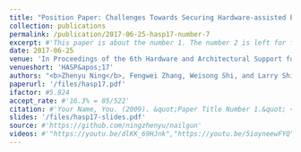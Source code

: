 ```yaml
---
title: "Position Paper: Challenges Towards Securing Hardware-assisted Execution Environments"
collection: publications
permalink: /publication/2017-06-25-hasp17-number-7
excerpt: #'This paper is about the number 1. The number 2 is left for future work.'
date: 2017-06-25
venue: 'In Proceedings of the 6th Hardware and Architectural Support for Security and Privacy, in conjunction with the 44th International Symposium on Computer Architecture, Toronto, ON, Canada'
venueshort: 'HASP&apos;17'
authors: "<b>Zhenyu Ning</b>, Fengwei Zhang, Weisong Shi, and Larry Shi"
paperurl: '/files/hasp17.pdf'
ifactor: #5.824
accept_rate: #'16.3% = 85/522'
citation: #'Your Name, You. (2009). &quot;Paper Title Number 1.&quot; <i>Journal 1</i>. 1(1).'
slides: '/files/hasp17-slides.pdf'
source: #'https://github.com/ningzhenyu/nailgun'
videos: #'"https://youtu.be/dlKK_69HJnk","https://youtu.be/5ioyneewFYQ"'
---
```


